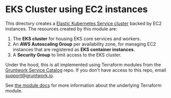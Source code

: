 # EKS Cluster using EC2 instances

This directory creates a [Elastic Kubernetes Service cluster](https://aws.amazon.com/eks/) backed by EC2
instances. The resources created by this module are:

1. The **EKS cluster** for housing EKS core services and workers.
1. An **AWS Autoscaling Group** per availability zone, for managing EC2 instances that are registered as **EKS container instances**.
1. A **Security Group** to limit access to the EKS cluster.

Under the hood, this is all implemented using Terraform modules from the [Gruntwork Service
Catalog](https://github.com/gruntwork-io/terraform-aws-service-catalog) repo. If you don't have access to this repo, email
[support@gruntwork.io](mailto:support@gruntwork.io).

See [the module docs](https://github.com/gruntwork-io/terraform-aws-service-catalog/tree/v0.62.0/modules/services/eks-core-services) for more
information about the underlying Terraform module.
